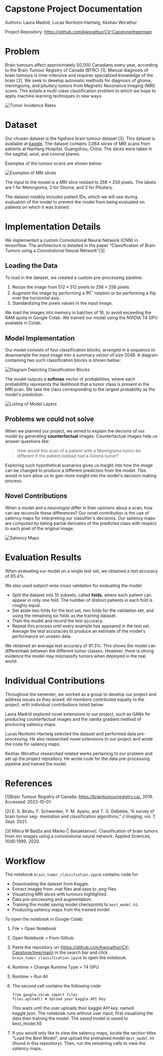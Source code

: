 # Capstone Project Documentation 

Authors: Laura Madrid, Lucas Noritomi-Hartwig, Keshav Worathur

Project Repository: https://github.com/kworathur/CV-Capstone/tree/main

# Problem 
Brain tumours affect approximately 50,000 Canadians
every year, according to the Brain Tumour Registry of Canada (BTRC) [1]. Manual diagnosis
of brain tumours is time-intensive and requires specialized knowledge of the brain [2]. We seek to develop automatic methods for diagnosis of glioma, meningioma, and pituitary tumors from Magnetic Resonance
Imaging (MRI) scans. This entails a multi-class classification problem to which we hope to apply
machine learning techniques in new ways.

![Tumor Incidence Rates](figures/tumor_rates.png)

# Dataset 
Our chosen dataset is the figshare brain tumour dataset [3]. This dataset is available at [kaggle](https://www.kaggle.com/datasets/ashkhagan/figshare-brain-tumor-dataset/). The dataset contains 3,064 slices of MRI scans from patients at Nanfang Hospital, Guangzhou, China. The slices were taken in the sagittal, axial, and coronal planes. 

Examples of the tumour scans are shown below:

![Examples of MRI slices](figures/dataset2_imgs.png)


The input to the model is a MRI slice resized to $256 \times 256$ pixels. The labels are 1 for Meningioma, 2 for Glioma, and 3 for Pituitary.

The dataset notably includes patient IDs, which we will use during evaluation of the model to prevent the model from being evaluated on patients on which it was trained.
# Implementation Details 

We implemented a custom Convolutional Neural Network (CNN) in tensorflow. The architecture is detailed in the paper "Classification of Brain Tumors using a Convolutional Neural Network"[3]


## Loading the Data 

To load in the dataset, we created a custom pre-processing pipeline:

1. Resize the image from $512 \times 512$ pixels to $256 \times 256$ pixels. 
2. Augment the image by performing a $90^\circ$ rotation or be performing a flip over the horizontal axis. 
3. Standardizing the pixels values in the input image. 

We load the images into memory in batches of 16, to avoid exceeding the RAM quota in Google Colab. We trained our model using the NVIDIA T4 GPU available in Colab.

## Model Implementation  

Our model consists of four classification blocks, arranged in a sequence to downsample the input image into a summary vector of size $2048$. A diagram containing two such classification blocks is shown below:

![Diagram Depicting Classification Blocks](figures/arch.png)


The model outputs a **softmax** vector of probabilities, where each probabilitity represents the likelihood that a tumor class is present in the MRI scan. We take the class corresponding to the largest probability as the model's prediction.

![Listing of Model Layers](figures/model_description.png)

## Problems we could not solve

When we planned our project, we aimed to explain the decisins of our model by generating  **counterfactual** images. Counterfactual images help us answer questions like:

> How would this scan of a patient with a Meningioma tumor be different if the patient instead had a Glioma tumor?

Exploring such hypothetical scenarios gives us insight into how the image can be changed to produce a different prediction from the model. This would in turn allow us to gain more insight into the model's decision making process.


## Novel Contributions 

When a model and a neurologist differ in their opinions about a scan, how can we reconcile these differences? Our novel contribution is the use of saliency maps for interpreting our classifier's decisions. Our saliency maps are computed by taking partial derivates of the predicted class with respect to each pixel of the original image.

![Saliency Maps](figures/saliency_maps.png)

# Evaluation Results 

When evaluating our model on a single test set, we obtained a test accuracy of $93.4\%$. 

We also used subject-wise cross validation for evaluating the model:

* Split the dataset into 10 subsets, called **folds**, where each patient can appear in only one fold. The number of distinct patients in each  fold is roughly equal.
* Set aside two folds for the test set, two folds for the validation set, and using the remaining six folds as the training dataset.
* Train the model and record the test accuracy.
* Repeat this process until every example has appeared in the test set. Average the test accuracies to produce an estimate of the model's performance on unseen data.

We obtained an average test accuracy of $91.3\%$. This shows the model can differentiate between the different tumor classes. However, there is strong evidence the model may misclassify tumors when deployed in the real world. 

# Individual Contributions 

Throughout the semester, we worked as a group to develop our project and address issues as they arised. All members contributed equally to the project, with individual contributions listed below:


Laura Madrid explored novel extensions to our project, such as GANs for producing counterfactual images and the vanilla gradient method of producing saliency maps.

Lucas Noritomi-Hartwig selected the dataset and performed data pre-processing. He also researched novel extensions to our project and wrote the code for saliency maps.

Keshav Worathur researched related works pertaining to our problem and set up the project repository. He wrote code for the data pre-processing pipeline and trained the model.


# References
[1]Brain Tumour Registry of Canada. https://braintumourregistry.ca/, 2019. Accessed: 2023-10-01. 

[2] E. S. Biratu, F. Schwenker, Y. M. Ayano, and T. G. Debelee, “A survey of brain tumor seg-
mentation and classification algorithms,” J Imaging, vol. 7, Sept. 2021.

[3] Milica M Badža and Marko Č Barjaktarović.
Classification of brain tumors from mri images using a convolutional neural network.
Applied Sciences, 10(6):1999, 2020.

# Workflow

The notebook `brain_tumor_classifcation.ipynb` contains code for:

* Downloading the dataset from Kaggle.
* Extract images from .mat files and save to .png files.
* Visualizing MRI slices with tumours highlighted.
* Data pre-processing and augmentation.
* Training the model saving model checkpoints to `best_model.h5`.
* Producing saliency maps from the trained model.



To open the notebook in Google Colab:

1. File > Open Notebook 
2. Open Notebook > From Github
3. Paste the repository url (https://github.com/kworathur/CV-Capstone/tree/main) in the search bar and click `brain_tumor_classification.ipynb` to open the notebook.
4. Runtime > Change Runtime Type > T4 GPU
5. Runtime > Run All
6. The second cell contains the following code: 

    ```
    from google.colab import files
    files.upload() # Upload your kaggle API Key
    ```

    This waits until the user uploads their kaggle API key, named kaggle.json. The notebook runs without user input, first visualizing the data then training the model. The saved model is saved to best_model.h5

7. If you would only like to view the saliency maps, locate the section titles "Load the Best Model", and upload the pretrained model `best_model.h5` (found in this repository). Then, run the remaining cells to view the saliency maps. 
